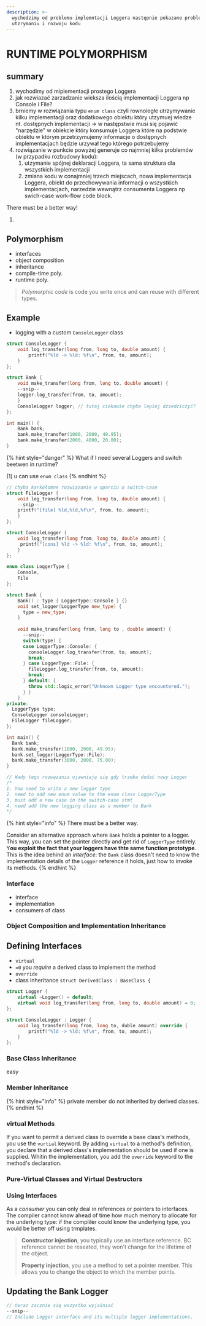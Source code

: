 ```yaml
---
description: >-
  wychodzimy od problemu implemntacji Loggera następnie pokazane problemy przy
  utzrymaniu i rozwoju kodu
---
```


# RUNTIME POLYMORPHISM

## summary

1. wychodimy od miplementacji prostego Loggera
2. jak rozwiazać zarzadzanie wieksza ilością implementacji Loggera np Console i File?
3. brniemy w rozwiązania typu `enum class` czyli rownoległe utrzymywanie kilku implementacji oraz dodatkowego obiektu który utzymuej wiedze nt. dostępnych implementacji -&gt; w następstwie musi się pojawić "narzędzie" w obiekcie który konsumuje Loggera które na podstwie obiektu w którym przetrzymujemy informacje o dostępnych implementacjach będzie urzywał tego którego potrzebujemy
4. rozwiązanie w punkcie powyżej generuje co najmniej kilka problemów \(w przypadku rozbudowy kodu\):
   1. utzymanie spójnej deklaracji Loggera, ta sama struktura dla wszystkich implementacji
   2. zmiana kodu w conajmniej trzech miejscach, nowa implementacja Loggera, obiekt do przechowywania informacji o wszystkich implementacjach, narzedzie wewnątrz consumenta Loggera np swich-case work-flow code block.

There must be a better way!

1. 
## Polymorphism

* interfaces
* object composition
* inheritance
* compile-time poly.
* runtime poly.

> _Polymorphic code_ is code you write once and can reuse with different types.

## Example

* logging with a custom `ConsoleLogger` class

```cpp
struct ConsoleLogger {
    void log_transfer(long from, long to, double amount) {
        printf("%ld -> %ld: %f\n", from, to, amount);
    }
};

struct Bank {
    void make_transfer(long from, long to, double amount) {
    --snip--
    logger.log_transfer(from, to, amount);
    }
    ConsoleLogger logger; // tutaj ciekawie chyba lepiej dziedziczyć?
};

int main() {
    Bank bank;
    bank.make_transfer(1000, 2000, 49.95);
    bank.make_transfer(2000, 4000, 20.00);
}
```

{% hint style="danger" %}
What if I need several Loggers and switch beetwen in runtime?

\(1\) u can use `enum class`
{% endhint %}

```cpp
// chyba karkołomne rozwiązanie w oparciu o switch-case
struct FileLogger {
    void log_transfer(long from, long to, double amount) {
    --snip--
    printf("[file] %ld,%ld,%f\n", from, to, amount);
    }
};

struct ConsoleLogger {
    void log_transfer(long from, long to, double amount) {
     printf("[cons] %ld -> %ld: %f\n", from, to, amount);
    }
};

enum class LoggerType {
    Console,
    File
};

struct Bank {
    Bank() : type { LoggerType::Console } {}
    void set_logger(LoggerType new_type) {
      type = new_type;
    }
    
    void make_transfer(long from, long to , double amount) {
      --snip--
      switch(type) {
      case LoggerType::Console: {
        consoleLogger.log_transfer(from, to, amount);
        break;
      } case LoggerType::File: {
        fileLogger.log_transfer(from, to, amount);
        break;
      } default: {
        throw std::logic_error("Unknown Logger type encountered.");
      } }
    }
private:
  LoggerType type;
  ConsoleLogger consoleLogger;
  FileLogger fileLogger;
};

int main() {
  Bank bank;
  bank.make_transfer(1000, 2000, 49.95);
  bank.set_logger(LoggerType::File);
  bank.make_transfer(3000, 2000, 75.00);
}

// Wady tego rozwązania ujawniają się gdy trzeba dodać nowy Logger
/*
1. You need to write a new logger type
2. need to add new enum value to the enum class LoggerType
3. must add a new case in the switch-case stmt
4. need add the new logging class as a member to Bank
*/
```

{% hint style="info" %}
There must be a better way.

Consider an alternative approach where `Bank` holds a pointer to a logger. This way, you can set the pointer directly and get rid of `LoggerType` entirely. Y**ou exploit the fact that your loggers have thte same function prototype**. This is the idea behind an _interface_: the `Bank` class doesn't need to know the implementation details of the `Logger` reference it holds, just how to invoke its methods.
{% endhint %}

### Interface

* interface
* implementation
* consumers of class

### Object Composition and Implementation Inheritance

## Defining Interfaces

* `virtual`
* `=0` you _require_ a derived class to implement the method
* `override`
* class inheritance `struct DerivedClass : BaseClass {`

```cpp
struct Logger {
    virtual ~Logger() = default;
    virtual void log_transfer(long from, long to, double amount) = 0;
};

struct ConsoleLogger : Logger {
    void log_transfer(long from, long to, duble amount) override {
        printf("%ld -> %ld: %f\n", from, to, amount);
    }
};
```

### Base Class Inheritance

easy

### Member Inheritance

{% hint style="info" %}
private member do not inherited by derived classes.
{% endhint %}

### virtual Methods

If you want to permit a derived class to override a base class's methods, you use the `vurtial` keyword. By adding `virtual` to a method's definition, you declare that a derived class's implementation should be used if one is supplied. Whitin the implementation, you add the `override` keyword to the method's declaration.

### Pure-Virtual Classes and Virtual Destructors

### Using Interfaces

As a _consumer_ you can only deal in references or pointers to interfaces. The compiler cannot know ahead of time how much memory to allocate for the underlying type: if the compliler could know the underlying type, you would be better off using trmplates.

> **Constructor injection**, you typically use an interface reference. BC reference cannot be reseated, they won't change for the lifetime of the object.
>
> **Property injection**, you use a method to set a pointer member. This allows you to change the object to which the member points.

## Updating the Bank Logger

```cpp
// teraz zacznie się wszystko wyjaśniać
--snip--
// Include Logger interface and its multiple logger implementations.
```

